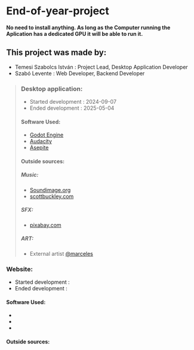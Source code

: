 # End-of-year-project

**No need to install anything. As long as the Computer running the Aplication has a dedicated GPU it will be able to run it.**

## This project was made by:
- Temesi Szabolcs István : Project Lead, Desktop Application Developer
- Szabó Levente : Web Developer, Backend Developer

>### Desktop application:
>- Started development : 2024-09-07
>- Ended development : 2025-05-04
>#### Software Used:
>- [Godot Engine](https://godotengine.org)
>- [Audacity](https://www.audacityteam.org)
>- [Asepite](https://www.aseprite.org)
>#### Outside sources:
>##### Music:
>- [Soundimage.org](https://soundimage.org)
>- [scottbuckley.com](https://www.scottbuckley.com.au/library/)
>##### SFX:
>- [pixabay.com](https://pixabay.com)
>##### ART:
>- External artist [@marceles](https://marceles.carrd.co)

### Website:
- Started development : 
- Ended development : 
#### Software Used:
- 
-
-
#### Outside sources:
